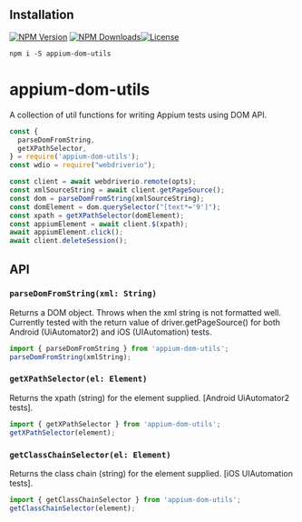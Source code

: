 ## Installation
[![NPM Version](https://img.shields.io/npm/v/appium-dom-utils.svg?style=flat-square)](https://www.npmjs.com/package/appium-dom-utils) [![NPM Downloads](https://img.shields.io/npm/dt/appium-dom-utils.svg?style=flat-square)](https://npm-stat.com/charts.html?package=appium-dom-utils)[![License](https://img.shields.io/github/license/testimio/appium-dom-utils.svg?style=flat-square)](https://github.com/testimio/appium-dom-utils/blob/master/LICENSE)
```
npm i -S appium-dom-utils
```

# appium-dom-utils

A collection of util functions for writing Appium tests using DOM API.

```js
const {
  parseDomFromString,
  getXPathSelector,
} = require('appium-dom-utils');
const wdio = require("webdriverio");

const client = await webdriverio.remote(opts);
const xmlSourceString = await client.getPageSource();
const dom = parseDomFromString(xmlSourceString);
const domElement = dom.querySelector("[text*='9']");
const xpath = getXPathSelector(domElement);
const appiumElement = await client.$(xpath);
await appiumElement.click();
await client.deleteSession();
```

## API

### `parseDomFromString(xml: String)`

Returns a DOM object.
Throws when the xml string is not formatted well.
Currently tested with the return value of driver.getPageSource() for both Android (UiAutomator2) and iOS (UIAutomation) tests.

```js
import { parseDomFromString } from 'appium-dom-utils';
parseDomFromString(xmlString);
```

### `getXPathSelector(el: Element)`

Returns the xpath (string) for the element supplied. [Android UiAutomator2 tests].

```js
import { getXPathSelector } from 'appium-dom-utils';
getXPathSelector(element);
```

### `getClassChainSelector(el: Element)`

Returns the class chain (string) for the element supplied. [iOS UIAutomation tests].

```js
import { getClassChainSelector } from 'appium-dom-utils';
getClassChainSelector(element);
```